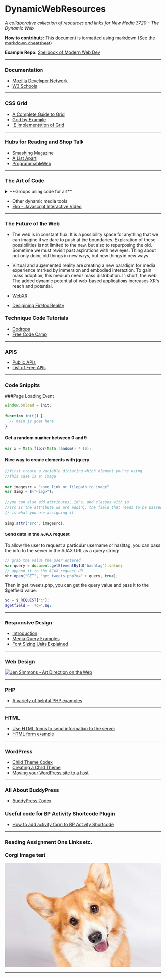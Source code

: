 # DynamicWebResources
<em>A collaborative collection of resources and links for New Media 3720 - The Dynamic Web</em>

<b>How to contribute:</b> This document is formatted using markdown (See the [markdown cheatsheet](https://github.com/adam-p/markdown-here/wiki/Markdown-Cheatsheet))

<b>Example Repo:</b> [Spellbook of Modern Web Dev](https://github.com/dexteryy/spellbook-of-modern-webdev)

*****

### Documentation
* [Mozilla Developer Network](https://developer.mozilla.org/en-US/)
* [W3 Schools](https://www.w3schools.com/)

*****

### CSS Grid
* [A Complete Guide to Grid ](https://css-tricks.com/snippets/css/complete-guide-grid/)
* [Grid by Example](https://gridbyexample.com/learn/)
* [IE Implementation of Grid](https://rachelandrew.co.uk/archives/2016/11/26/should-i-try-to-use-the-ie-implementation-of-css-grid-layout/)

*****

### Hubs for Reading and Shop Talk
* [Smashing Magazine](https://www.smashingmagazine.com/)
* [A List Apart](http://alistapart.com/)
* [ProgrammableWeb](https://www.programmableweb.com/)

*****

### The Art of Code
<details><summary>**Groups using code for art**</summary>

* Demoscene refers to a subculture of programmers that write graphical 'demos' entirely in code such as C#, C++, and even Basic. Big in Europe.


* [Pouet Demoscene Archive](http://www.pouet.net/)
* [Conspiracy - group](http://conspiracy.hu/)
* [Conspiracy - example video](https://www.youtube.com/watch?v=20vPbH6UWIc)
* [pixtur demoscene presentation](https://youtu.be/GswISjlquoU)

* Tools
* [VVVV](https://vvvv.org/)
* [Tooll](http://tooll.io/)
</details>

* Other dynamic media tools
* [Eko - Javascript Interactive Video](https://developer.helloeko.com/)


*****

### The Future of the Web
* The web is in constant flux. It is a possibility space for anything that we can imagine if we dare to push at the boundaries. Exploration of these possibilities is not limited to the new, but also to repurposing the old. Sometime we must revisit past aspirations with new eyes. Thing about not only doing old things in new ways, but new things in new ways.
* Virtual and augemented reality are creating a new paradigm for media experience marked by immersion and embodied interaction. To gain mass adoption, this medium needs mass distribution. In short, the web. The added dynamic potential of web-based applications increases XR's reach and potential.

* [WebXR](https://github.com/immersive-web/webxr)
* [Desigining Firefox Reality](https://blog.mozvr.com/the-design-of-firefox-reality/)

### Technique Code Tutorials

* [Codrops](https://tympanus.net/codrops/category/tutorials/)
* [Free Code Camp](https://guide.freecodecamp.org/javascript/tutorials)

*****

### APIS

* [Public APIs](https://github.com/abhishekbanthia/Public-APIs)
* [List of Free APIs](https://github.com/toddmotto/public-apis) 

****

### Code Snippits

###Page Loading Event
```javascript
window.onload = init;

function init() {
  // main js goes here
}
```

#### Get a random number between 0 and 9
```javascript
var x = Math.floor(Math.random() * 10);
```

#### Nice way to create elements with jquery
```javascript
//first create a variable dictating which element you're using
//this case is an image

var imagesrc = "some link or filepath to image"
var $img = $("<img>");

//you can also add attributes, id's, and classes with jq
//src is the attribute we are adding, the field that needs to be passed 
// is what you are assigning it

$img.attr("src", imagesrc);

```

#### Send data in the AJAX request

To allow the user to request a particular username or hashtag, you can pass the info to the server in the AJAX URL as a query string:
```javascript
// grab the value the user entered 
var query = document.getElementById("hashtag").value;
// append it to the AJAX request URL
xhr.open("GET", "get_tweets.php?q=" + query, true);

```
Then in get_tweets.php, you can get the query value and pass it to the $getfield value:
```php
$q = $_REQUEST["q"];
$getfield = '?q='.$q;
```

*****

### Responsive Design
* [Introduction](https://www.w3schools.com/css/css_rwd_intro.asp)
* [Media Query Examples](https://www.w3schools.com/css/css3_mediaqueries_ex.asp)
* [Font Sizing Units Explained](https://medium.com/@madhum86/css-font-sizing-pixels-vs-em-vs-rem-vs-percent-vs-viewport-units-b1485716afe7)

*****

### Web Design
[![Jen Simmons - Art Direction on the Web](http://img.youtube.com/vi/5Z7lSSMwRgo/0.jpg)](http://www.youtube.com/watch?v=5Z7lSSMwRgo)

*****

### PHP
* [A variety of helpful PHP examples](https://www.w3schools.com/php/php_examples.asp)

*****

### HTML
* [Use HTML forms to send information to the server](https://www.w3schools.com/html/html_forms.asp)
* [HTML form example](https://www.w3schools.com/html/tryit.asp?filename=tryhtml_form_text)

*****

### WordPress
* [Child Theme Codex](https://codex.wordpress.org/Child_Themes)
* [Creating a Child Theme](https://www.elegantthemes.com/blog/resources/wordpress-child-theme-tutorial)
* [Moving your WordPress site to a host](http://www.wpbeginner.com/wp-tutorials/how-to-move-wordpress-from-local-server-to-live-site/)

*****

### All About BuddyPress
* [BuddyPress Codex](https://codex.buddypress.org/)

### Useful code for BP Activity Shortcode Plugin
* [How to add activity form to BP Activity Shortcode](https://buddypress.org/support/topic/how-to-add-activity-form-to-bp-activity-shortcode/)

*****

### Reading Assignment One Links etc. 

### Corgi Image test
![Alt text](/img/pembroke-welsh-corgi-hero.jpg)

*****



